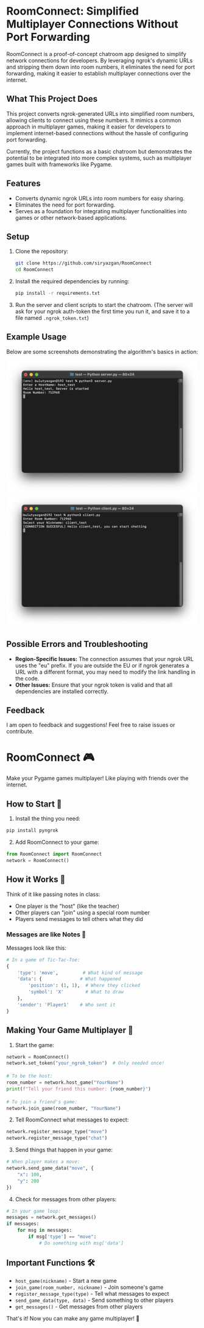 # RoomConnect: Simplified Multiplayer Connections Without Port Forwarding

RoomConnect is a proof-of-concept chatroom app designed to simplify network connections for developers. By leveraging ngrok's dynamic URLs and stripping them down into room numbers, it eliminates the need for port forwarding, making it easier to establish multiplayer connections over the internet.

## What This Project Does
This project converts ngrok-generated URLs into simplified room numbers, allowing clients to connect using these numbers. It mimics a common approach in multiplayer games, making it easier for developers to implement internet-based connections without the hassle of configuring port forwarding.

Currently, the project functions as a basic chatroom but demonstrates the potential to be integrated into more complex systems, such as multiplayer games built with frameworks like Pygame.

## Features
- Converts dynamic ngrok URLs into room numbers for easy sharing.
- Eliminates the need for port forwarding.
- Serves as a foundation for integrating multiplayer functionalities into games or other network-based applications.

## Setup
1. Clone the repository:
   ```bash
   git clone https://github.com/siryazgan/RoomConnect
   cd RoomConnect
   ```
2. Install the required dependencies by running:
   ```bash
   pip install -r requirements.txt
   ```
3. Run the server and client scripts to start the chatroom. (The server will ask for your ngrok auth-token the first time you run it, and save it to a file named `.ngrok_token.txt`)

## Example Usage
Below are some screenshots demonstrating the algorithm's basics in action:

![Example usage](screenshots/screenshot1.png)
![Example usage](screenshots/screenshot2.png)

## Possible Errors and Troubleshooting
- **Region-Specific Issues:** The connection assumes that your ngrok URL uses the "eu" prefix. If you are outside the EU or if ngrok generates a URL with a different format, you may need to modify the link handling in the code.
- **Other Issues:** Ensure that your ngrok token is valid and that all dependencies are installed correctly.

## Feedback
I am open to feedback and suggestions! Feel free to raise issues or contribute.

# RoomConnect 🎮

Make your Pygame games multiplayer! Like playing with friends over the internet.

## How to Start 🚀

1. Install the thing you need:
```bash
pip install pyngrok
```

2. Add RoomConnect to your game:
```python
from RoomConnect import RoomConnect
network = RoomConnect()
```

## How it Works 📝

Think of it like passing notes in class:
- One player is the "host" (like the teacher)
- Other players can "join" using a special room number
- Players send messages to tell others what they did

### Messages are like Notes 📨

Messages look like this:
```python
# In a game of Tic-Tac-Toe:
{
    'type': 'move',         # What kind of message
    'data': {              # What happened
        'position': (1, 1),  # Where they clicked
        'symbol': 'X'        # What to draw
    },
    'sender': 'Player1'    # Who sent it
}
```

## Making Your Game Multiplayer 🎯

1. Start the game:
```python
network = RoomConnect()
network.set_token("your_ngrok_token")  # Only needed once!

# To be the host:
room_number = network.host_game("YourName")
print(f"Tell your friend this number: {room_number}")

# To join a friend's game:
network.join_game(room_number, "YourName")
```

2. Tell RoomConnect what messages to expect:
```python
network.register_message_type("move")
network.register_message_type("chat")
```

3. Send things that happen in your game:
```python
# When player makes a move:
network.send_game_data("move", {
    "x": 100,
    "y": 200
})
```

4. Check for messages from other players:
```python
# In your game loop:
messages = network.get_messages()
if messages:
    for msg in messages:
        if msg['type'] == "move":
            # Do something with msg['data']
```

## Important Functions 🛠️

- `host_game(nickname)` - Start a new game
- `join_game(room_number, nickname)` - Join someone's game
- `register_message_type(type)` - Tell what messages to expect
- `send_game_data(type, data)` - Send something to other players
- `get_messages()` - Get messages from other players

That's it! Now you can make any game multiplayer! 🌟
